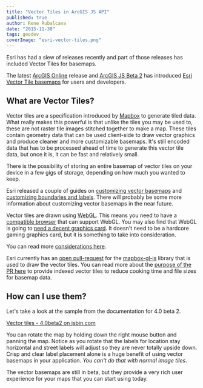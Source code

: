 ```yaml
---
title: "Vector Tiles in ArcGIS JS API"
published: true
author: Rene Rubalcava
date: "2015-11-30"
tags: geodev
coverImage: "esri-vector-tiles.png"
---
```


Esri has had a slew of releases recently and part of those releases has included Vector Tiles for basemaps.

The latest [ArcGIS Online](http://blogs.esri.com/esri/arcgis/2015/11/19/whats-new-in-arcgis-online-november-2015/) release and [ArcGIS JS Beta 2](http://blogs.esri.com/esri/arcgis/2015/11/19/arcgis-api-for-javascript-4-0-beta-2-released/) has introduced [Esri Vector Tile basemaps](http://blogs.esri.com/esri/arcgis/2015/11/18/introducing-esri-vector-basemaps-beta/) for users and developers.

## What are Vector Tiles?

Vector tiles are a specification introduced by [Mapbox](https://github.com/mapbox/vector-tile-spec) to generate tiled data. What really makes this powerful is that unlike the tiles you may be used to, these are not raster tile images stitched together to make a map. These tiles contain geometry data that can be used client-side to draw vector graphics and produce cleaner and more customizable basemaps. It's still encoded data that has to be processed ahead of time to generate this vector tile data, but once it is, it can be fast and relatively small.

There is the possibility of storing an entire basemap of vector tiles on your device in a few gigs of storage, depending on how much you wanted to keep.

Esri released a couple of guides on [customizing vector basemaps](http://blogs.esri.com/esri/arcgis/2015/11/19/how-to-customize-esri-vector-basemaps/) and [customizing boundaries and labels](http://blogs.esri.com/esri/arcgis/2015/11/23/customize-esri-vector-basemap-boundaries-and-labels/). There will probably be some more information about customizing vector basemaps in the near future.

Vector tiles are drawn using [WebGL](https://developer.mozilla.org/en-US/docs/Web/API/WebGL_API). This means you need to have a [compatible browser](http://caniuse.com/#search=webgl) that can support WebGL. You may also find that WebGL is going to [need a decent graphics card](https://support.mozilla.org/en-US/kb/upgrade-graphics-drivers-use-hardware-acceleration). It doesn't need to be a hardcore gaming graphics card, but it is something to take into consideration.

You can read more [considerations here](http://blogs.esri.com/esri/supportcenter/2015/11/18/considerations-for-using-vector-tile-layers-in-arcgis-online/).

Esri currently has an [open pull-request](https://github.com/mapbox/mapbox-gl-js/pull/1377) for the [mapbox-gl-js](https://github.com/mapbox/mapbox-gl-js) library that is used to draw the vector tiles. You can read more about the [purpose of the PR here](https://gist.github.com/odoe/ce6a150658526901ef27#file-vector-tile-pr-md) to provide indexed vector tiles to reduce cooking time and file sizes for basemap data.

## How can I use them?

Let's take a look at the sample from the documentation for 4.0 beta 2.

[Vector tiles - 4.0beta2 on jsbin.com](http://jsbin.com/jolume/1/embed?output)
<script src="http://static.jsbin.com/js/embed.min.js?3.35.4"></script>

You can rotate the map by holding down the right mouse button and panning the map. Notice as you rotate that the labels for location stay horizontal and street labels will adjust so they are never totally upside down. Crisp and clear label placement alone is a huge benefit of using vector basemaps in your application. _You can't do that with normal image tiles_.

The vector basemaps are still in beta, but they provide a very rich user experience for your maps that you can start using today.
